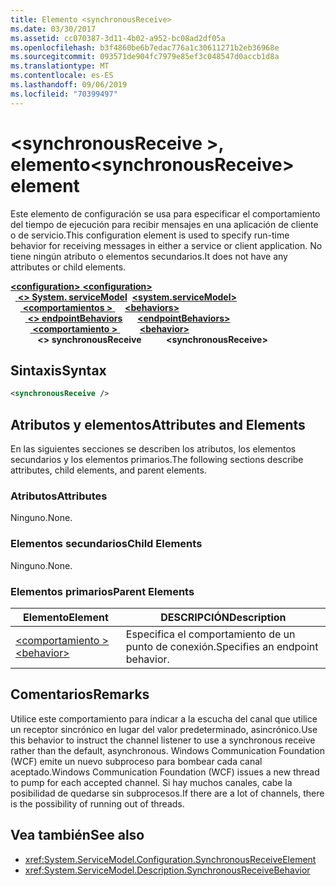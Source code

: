 ```yaml
---
title: Elemento <synchronousReceive>
ms.date: 03/30/2017
ms.assetid: cc070387-3d11-4b02-a952-bc08ad2df05a
ms.openlocfilehash: b3f4860be6b7edac776a1c30611271b2eb36968e
ms.sourcegitcommit: 093571de904fc7979e85ef3c048547d0accb1d8a
ms.translationtype: MT
ms.contentlocale: es-ES
ms.lasthandoff: 09/06/2019
ms.locfileid: "70399497"
---
```

# <a name="synchronousreceive-element"></a><span data-ttu-id="e5a72-102">\<synchronousReceive >, elemento</span><span class="sxs-lookup"><span data-stu-id="e5a72-102">\<synchronousReceive> element</span></span>
<span data-ttu-id="e5a72-103">Este elemento de configuración se usa para especificar el comportamiento del tiempo de ejecución para recibir mensajes en una aplicación de cliente o de servicio.</span><span class="sxs-lookup"><span data-stu-id="e5a72-103">This configuration element is used to specify run-time behavior for receiving messages in either a service or client application.</span></span> <span data-ttu-id="e5a72-104">No tiene ningún atributo o elementos secundarios.</span><span class="sxs-lookup"><span data-stu-id="e5a72-104">It does not have any attributes or child elements.</span></span>  
  
<span data-ttu-id="e5a72-105">[ **\<configuration>** ](../configuration-element.md)</span><span class="sxs-lookup"><span data-stu-id="e5a72-105">[**\<configuration>**](../configuration-element.md)</span></span>\
<span data-ttu-id="e5a72-106">&nbsp;&nbsp;[ **\<> System. serviceModel**](system-servicemodel.md)</span><span class="sxs-lookup"><span data-stu-id="e5a72-106">&nbsp;&nbsp;[**\<system.serviceModel>**](system-servicemodel.md)</span></span>\
<span data-ttu-id="e5a72-107">&nbsp;&nbsp;&nbsp;&nbsp;[ **\<comportamientos >** ](behaviors.md)</span><span class="sxs-lookup"><span data-stu-id="e5a72-107">&nbsp;&nbsp;&nbsp;&nbsp;[**\<behaviors>**](behaviors.md)</span></span>\
<span data-ttu-id="e5a72-108">&nbsp;&nbsp;&nbsp;&nbsp;&nbsp;&nbsp;[ **\<> endpointBehaviors**](endpointbehaviors.md)</span><span class="sxs-lookup"><span data-stu-id="e5a72-108">&nbsp;&nbsp;&nbsp;&nbsp;&nbsp;&nbsp;[**\<endpointBehaviors>**](endpointbehaviors.md)</span></span>\
<span data-ttu-id="e5a72-109">&nbsp;&nbsp;&nbsp;&nbsp;&nbsp;&nbsp;&nbsp;&nbsp;[ **\<comportamiento >** ](behavior-of-endpointbehaviors.md)</span><span class="sxs-lookup"><span data-stu-id="e5a72-109">&nbsp;&nbsp;&nbsp;&nbsp;&nbsp;&nbsp;&nbsp;&nbsp;[**\<behavior>**](behavior-of-endpointbehaviors.md)</span></span>\
<span data-ttu-id="e5a72-110">&nbsp;&nbsp;&nbsp;&nbsp;&nbsp;&nbsp;&nbsp;&nbsp;&nbsp;&nbsp; **\<> synchronousReceive**</span><span class="sxs-lookup"><span data-stu-id="e5a72-110">&nbsp;&nbsp;&nbsp;&nbsp;&nbsp;&nbsp;&nbsp;&nbsp;&nbsp;&nbsp;**\<synchronousReceive>**</span></span>  
  
## <a name="syntax"></a><span data-ttu-id="e5a72-111">Sintaxis</span><span class="sxs-lookup"><span data-stu-id="e5a72-111">Syntax</span></span>  
  
```xml  
<synchronousReceive />
```  
  
## <a name="attributes-and-elements"></a><span data-ttu-id="e5a72-112">Atributos y elementos</span><span class="sxs-lookup"><span data-stu-id="e5a72-112">Attributes and Elements</span></span>  
 <span data-ttu-id="e5a72-113">En las siguientes secciones se describen los atributos, los elementos secundarios y los elementos primarios.</span><span class="sxs-lookup"><span data-stu-id="e5a72-113">The following sections describe attributes, child elements, and parent elements.</span></span>  
  
### <a name="attributes"></a><span data-ttu-id="e5a72-114">Atributos</span><span class="sxs-lookup"><span data-stu-id="e5a72-114">Attributes</span></span>  
 <span data-ttu-id="e5a72-115">Ninguno.</span><span class="sxs-lookup"><span data-stu-id="e5a72-115">None.</span></span>  
  
### <a name="child-elements"></a><span data-ttu-id="e5a72-116">Elementos secundarios</span><span class="sxs-lookup"><span data-stu-id="e5a72-116">Child Elements</span></span>  
 <span data-ttu-id="e5a72-117">Ninguno.</span><span class="sxs-lookup"><span data-stu-id="e5a72-117">None.</span></span>  
  
### <a name="parent-elements"></a><span data-ttu-id="e5a72-118">Elementos primarios</span><span class="sxs-lookup"><span data-stu-id="e5a72-118">Parent Elements</span></span>  
  
|<span data-ttu-id="e5a72-119">Elemento</span><span class="sxs-lookup"><span data-stu-id="e5a72-119">Element</span></span>|<span data-ttu-id="e5a72-120">DESCRIPCIÓN</span><span class="sxs-lookup"><span data-stu-id="e5a72-120">Description</span></span>|  
|-------------|-----------------|  
|[<span data-ttu-id="e5a72-121">\<comportamiento ></span><span class="sxs-lookup"><span data-stu-id="e5a72-121">\<behavior></span></span>](behavior-of-endpointbehaviors.md)|<span data-ttu-id="e5a72-122">Especifica el comportamiento de un punto de conexión.</span><span class="sxs-lookup"><span data-stu-id="e5a72-122">Specifies an endpoint behavior.</span></span>|  
  
## <a name="remarks"></a><span data-ttu-id="e5a72-123">Comentarios</span><span class="sxs-lookup"><span data-stu-id="e5a72-123">Remarks</span></span>  
 <span data-ttu-id="e5a72-124">Utilice este comportamiento para indicar a la escucha del canal que utilice un receptor sincrónico en lugar del valor predeterminado, asincrónico.</span><span class="sxs-lookup"><span data-stu-id="e5a72-124">Use this behavior to instruct the channel listener to use a synchronous receive rather than the default, asynchronous.</span></span> <span data-ttu-id="e5a72-125">Windows Communication Foundation (WCF) emite un nuevo subproceso para bombear cada canal aceptado.</span><span class="sxs-lookup"><span data-stu-id="e5a72-125">Windows Communication Foundation (WCF) issues a new thread to pump for each accepted channel.</span></span> <span data-ttu-id="e5a72-126">Si hay muchos canales, cabe la posibilidad de quedarse sin subprocesos.</span><span class="sxs-lookup"><span data-stu-id="e5a72-126">If there are a lot of channels, there is the possibility of running out of threads.</span></span>  
  
## <a name="see-also"></a><span data-ttu-id="e5a72-127">Vea también</span><span class="sxs-lookup"><span data-stu-id="e5a72-127">See also</span></span>

- <xref:System.ServiceModel.Configuration.SynchronousReceiveElement>
- <xref:System.ServiceModel.Description.SynchronousReceiveBehavior>
